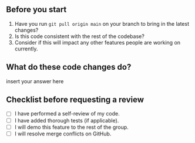 ## Before you start

1. Have you run `git pull origin main` on your branch to bring in the latest changes?
2. Is this code consistent with the rest of the codebase?
3. Consider if this will impact any other features people are working on currently.

## What do these code changes do?

insert your answer here

## Checklist before requesting a review

- [ ] I have performed a self-review of my code.
- [ ] I have added thorough tests (if applicable).
- [ ] I will demo this feature to the rest of the group.
- [ ] I will resolve merge conflicts on GitHub.
